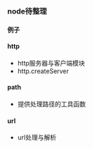 ### node待整理

#### 例子

#### http
* http服务器与客户端模块
* http.createServer

#### path
* 提供处理路径的工具函数

#### url
* url处理与解析